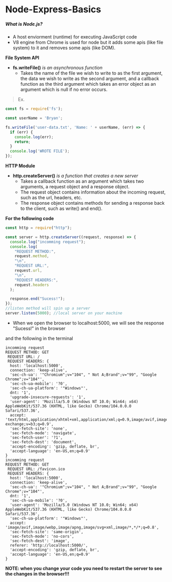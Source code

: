 # Node-Express-Basics


##### What is Node.js?
- A host enviorment (runtime) for executing JavaScript code
- V8 engine from Chrome is used for node but it adds some apis (like file system) to it and removes some apis (like DOM).


**File System API**

- **fs.writeFile()** _is an asynchronous function_
  - Takes the name of the file we wish to write to as the first argument, the data we wish to write as the second argument, and a callback function as the third argument which takes an error object as an argument which is null if no error occurs.

>Ex.
```javascript
const fs = require('fs');

const userName = 'Bryan';

fs.writeFile('user-data.txt', 'Name: ' + userName, (err) => {
  if (err) {
    console.log(err);
    return;
  }
  console.log('WROTE FILE');
});


```


**HTTP Module**
- **http.createServer()** _is a function that creates a new server_
  - Takes a callback function as an argument which takes two arguments, a request object and a response object.
  - The request object contains information about the incoming request, such as the url, headers, etc.
  - The response object contains methods for sending a response back to the client, such as write() and end().


**For the following code**
```javascript
const http = require("http");

const server = http.createServer((request, response) => {
  console.log("incomming request");
  console.log(
    "REQUEST METHOD:",
    request.method,
    "\n",
    "REQUEST URL:",
    request.url,
    "\n",
    "REQUEST HEADERS:",
    request.headers
  );

  response.end("Sucess!");
});
//listen method will spin up a server
server.listen(5000); //local server on your machine

```

- When we open the browser to localhost:5000, we will see the response "Sucess!" in the browser

and the following in the terminal

```
incomming request
REQUEST METHOD: GET
 REQUEST URL: /
 REQUEST HEADERS: {
  host: 'localhost:5000',
  connection: 'keep-alive',
  'sec-ch-ua': '"Chromium";v="104", " Not A;Brand";v="99", "Google Chrome";v="104"',
  'sec-ch-ua-mobile': '?0',
  'sec-ch-ua-platform': '"Windows"',
  dnt: '1',
  'upgrade-insecure-requests': '1',
  'user-agent': 'Mozilla/5.0 (Windows NT 10.0; Win64; x64) AppleWebKit/537.36 (KHTML, like Gecko) Chrome/104.0.0.0 Safari/537.36',
  accept: 'text/html,application/xhtml+xml,application/xml;q=0.9,image/avif,image/webp,image/apng,*/*;q=0.8,application/signed-exchange;v=b3;q=0.9',
  'sec-fetch-site': 'none',
  'sec-fetch-mode': 'navigate',
  'sec-fetch-user': '?1',
  'sec-fetch-dest': 'document',
  'accept-encoding': 'gzip, deflate, br',
  'accept-language': 'en-US,en;q=0.9'
}
incomming request
REQUEST METHOD: GET
 REQUEST URL: /favicon.ico
 REQUEST HEADERS: {
  host: 'localhost:5000',
  connection: 'keep-alive',
  'sec-ch-ua': '"Chromium";v="104", " Not A;Brand";v="99", "Google Chrome";v="104"',
  dnt: '1',
  'sec-ch-ua-mobile': '?0',
  'user-agent': 'Mozilla/5.0 (Windows NT 10.0; Win64; x64) AppleWebKit/537.36 (KHTML, like Gecko) Chrome/104.0.0.0 Safari/537.36',
  'sec-ch-ua-platform': '"Windows"',
  accept: 'image/avif,image/webp,image/apng,image/svg+xml,image/*,*/*;q=0.8',
  'sec-fetch-site': 'same-origin',
  'sec-fetch-mode': 'no-cors',
  'sec-fetch-dest': 'image',
  referer: 'http://localhost:5000/',
  'accept-encoding': 'gzip, deflate, br',
  'accept-language': 'en-US,en;q=0.9'
}
```


**NOTE: when you change your code you need to restart the server to see the changes in the browser!!!**
